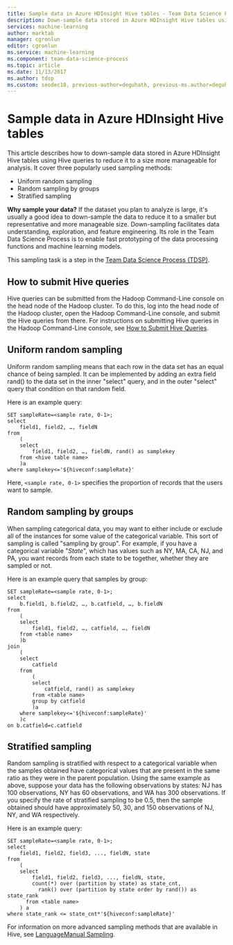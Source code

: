 ```yaml
---
title: Sample data in Azure HDInsight Hive tables - Team Data Science Process
description: Down-sample data stored in Azure HDInsight Hive tables using Hive queries to reduce the data to a size more manageable for analysis.
services: machine-learning
author: marktab
manager: cgronlun
editor: cgronlun
ms.service: machine-learning
ms.component: team-data-science-process
ms.topic: article
ms.date: 11/13/2017
ms.author: tdsp
ms.custom: seodec18, previous-author=deguhath, previous-ms.author=deguhath
---
```

# Sample data in Azure HDInsight Hive tables
This article describes how to down-sample data stored in Azure HDInsight Hive tables using Hive queries to reduce it to a size more manageable for analysis. It cover three popularly used sampling methods:

* Uniform random sampling
* Random sampling by groups
* Stratified sampling

**Why sample your data?**
If the dataset you plan to analyze is large, it's usually a good idea to down-sample the data to reduce it to a smaller but representative and more manageable size. Down-sampling facilitates data understanding, exploration, and feature engineering. Its role in the Team Data Science Process is to enable fast prototyping of the data processing functions and machine learning models.

This sampling task is a step in the [Team Data Science Process (TDSP)](https://docs.microsoft.com/azure/machine-learning/team-data-science-process/).

## How to submit Hive queries
Hive queries can be submitted from the Hadoop Command-Line console on the head node of the Hadoop cluster. To do this, log into the head node of the Hadoop cluster, open the Hadoop Command-Line console, and submit the Hive queries from there. For instructions on submitting Hive queries in the Hadoop Command-Line console, see [How to Submit Hive Queries](move-hive-tables.md#submit).

## <a name="uniform"></a> Uniform random sampling
Uniform random sampling means that each row in the data set has an equal chance of being sampled. It can be implemented by adding an extra field rand() to the data set in the inner "select" query, and in the outer "select" query that condition on that random field.

Here is an example query:

    SET sampleRate=<sample rate, 0-1>;
    select
        field1, field2, …, fieldN
    from
        (
        select
            field1, field2, …, fieldN, rand() as samplekey
        from <hive table name>
        )a
    where samplekey<='${hiveconf:sampleRate}'

Here, `<sample rate, 0-1>` specifies the proportion of records that the users want to sample.

## <a name="group"></a> Random sampling by groups
When sampling categorical data, you may want to either include or exclude all of the instances for some value of the categorical variable. This sort of sampling is called "sampling by group". For example, if you have a categorical variable "*State*", which has values such as NY, MA, CA, NJ, and PA, you want records from each state to be together, whether they are sampled or not.

Here is an example query that samples by group:

    SET sampleRate=<sample rate, 0-1>;
    select
        b.field1, b.field2, …, b.catfield, …, b.fieldN
    from
        (
        select
            field1, field2, …, catfield, …, fieldN
        from <table name>
        )b
    join
        (
        select
            catfield
        from
            (
            select
                catfield, rand() as samplekey
            from <table name>
            group by catfield
            )a
        where samplekey<='${hiveconf:sampleRate}'
        )c
    on b.catfield=c.catfield

## <a name="stratified"></a>Stratified sampling
Random sampling is stratified with respect to a categorical variable when the samples obtained have categorical values that are present in the same ratio as they were in the parent population. Using the same example as above, suppose your data has the following observations by states: NJ has 100 observations, NY has 60 observations, and WA has 300 observations. If you specify the rate of stratified sampling to be 0.5, then the sample obtained should have approximately 50, 30, and 150 observations of NJ, NY, and WA respectively.

Here is an example query:

    SET sampleRate=<sample rate, 0-1>;
    select
        field1, field2, field3, ..., fieldN, state
    from
        (
        select
            field1, field2, field3, ..., fieldN, state,
            count(*) over (partition by state) as state_cnt,
              rank() over (partition by state order by rand()) as state_rank
          from <table name>
        ) a
    where state_rank <= state_cnt*'${hiveconf:sampleRate}'


For information on more advanced sampling methods that are available in Hive, see [LanguageManual Sampling](https://cwiki.apache.org/confluence/display/Hive/LanguageManual+Sampling).

